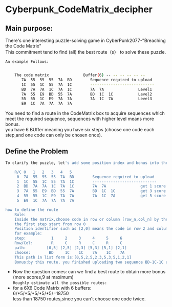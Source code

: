 # Cyberpunk_CodeMatrix_decipher

## Main purpose:
There's one interesting puzzle-solving game in CyberPunk2077-"Breaching the Code Matrix" <br>
This commitment tend to find (all)  the best route（s） to solve these puzzle.<br>

    An example Follows:
```bash

    The code matrix               Buffer(6) -- -- -- -- -- --
       7A  55  55  55  7A  BD        Sequence required to upload
       1C  55  1C  55  7A  1C        ----------------------------
       BD  7A  7A  1C  7A  1C        7A  7A               Level1
       7A  55  E9  BD  55  7A        BD  1C  1C           Level2
       55  55  1C  E9  7A  7A        7A  1C  7A           Level3
       E9  1C  7A  7A  7A  7A
```
You need to find a route in the CodeMatrix box to acquire sequences which meet the required sequence, sequences with higher level means more bonus.<br>
you have 6 BUffer meaning you have six steps (choose one code each step,and one code can only be chosen once).<br>

## Define the Problem

```bash
To clarify the puzzle, let's add some position index and bonus into the matrix

    R/C 0   1   2   3   4   5
     0  7A  55  55  55  7A  BD        Sequence required to upload
     1  1C  55  1C  55  7A  1C        ----------------------------
     2  BD  7A  7A  1C  7A  1C        7A  7A               get 1 score
     3  7A  55  E9  BD  55  7A        BD  1C  1C           get 3 score
     4  55  55  1C  E9  7A  7A        7A  1C  7A           get 5 score
     5  E9  1C  7A  7A  7A  7A

how to define the route
    Rule:
    Inside the matrix,choose code in row or column [row_n,col_n] by the order of row-col-row-col-...,
    the first step start from row 0
    Position identifier such as [2,0] means the code in row 2 and column 0 was chosen (offcouse it start from 0-1-2-3...) 
    for example:
    step:           1     2     3     4     5     6
    Row/Col:        R     C     R     C     R     C
    path:         [0,5] [2,5] [2,3] [5,3] [5,1] [2,1] 
    choose:        BD     1C    1C    7A    1C    7A
    This path in list form is:[0,5,2,5,2,3,5,3,5,1,2,1]
    Bonus:by this route, you finished uploading two sequence BD-1C-1C and 7A-1C-7A, and get 8 (3+5) scores! 
 ```
* Now the question comes: can we find a best route to obtain more bonus (more scores,9 at maximum) <br>
 `Roughly estimate all the possible routes:`<br>
 * for a 6X6 Code Matrix with 6 buffers:<br> 
        6/*5/*5/*5/*5/*5/=18750 <br>
        less than 18750 routes,since you can't choose one code twice.<br>
 
 
